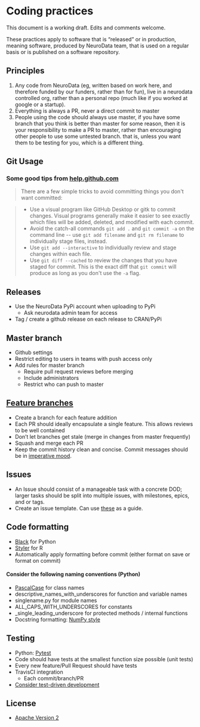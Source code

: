 # Coding practices

This document is a working draft.  Edits and comments welcome.

These practices apply to software that is “released” or in production, meaning software, produced by NeuroData team, that is used on a regular basis or is published on a software repository.

## Principles

1. Any code from NeuroData (eg, written based on work here, and therefore funded by our funders, rather than for fun), live in a neurodata controlled org, rather than a personal repo (much like if you worked at google or a startup).
2. Everything is always a PR, never a direct commit to master
3. People using the code should always use master, if you have some branch that you think is better than master for some reason, then it is your responsibility to make a PR to master, rather than encouraging other people to use some untested branch. that is, unless you want them to be testing for you, which is a different thing.


## Git Usage 
### Some good tips from [help.github.com](https://help.github.com/en/articles/removing-sensitive-data-from-a-repository)
> There are a few simple tricks to avoid committing things you don't want committed:

> * Use a visual program like GitHub Desktop or gitk to commit changes. Visual programs generally make it easier to see exactly which files will be added, deleted, and modified with each commit.
> * Avoid the catch-all commands `git add .` and `git commit -a` on the command line -- use `git add filename` and `git rm filename` to individually stage files, instead.
> * Use `git add --interactive` to individually review and stage changes within each file.
> * Use `git diff --cached` to review the changes that you have staged for commit. This is the exact diff that `git commit` will produce as long as you don't use the `-a` flag.

## Releases

* Use the NeuroData PyPi account when uploading to PyPi
   * Ask neurodata admin team for access
* Tag / create a github release on each release to CRAN/PyPi

## Master branch
* Github settings
* Restrict editing to users in teams with push access only 
* Add rules for master branch
    * Require pull request reviews before merging 
    * Include administrators 
    * Restrict who can push to master

## [Feature branches](https://www.atlassian.com/git/tutorials/comparing-workflows/feature-branch-workflow)
* Create a branch for each feature addition
* Each PR should ideally encapsulate a single feature.  This allows reviews to be well contained
* Don’t let branches get stale (merge in changes from master frequently)
* Squash and merge each PR
* Keep the commit history clean and concise. Commit messages should be in [imperative mood](https://chris.beams.io/posts/git-commit/).

## Issues
* An Issue should consist of a manageable task with a concrete DOD; larger tasks should be split into multiple issues, with milestones, epics, and or tags.
* Create an issue template.  Can use [these](https://github.com/neurodata/rerf/tree/staging/.github/ISSUE_TEMPLATE) as a guide.

## Code formatting
* [Black](https://github.com/ambv/black) for Python
* [Styler](https://github.com/r-lib/styler) for R
* Automatically apply formatting before commit (either format on save or format on commit)

#### Consider the following naming conventions (Python)
* [PascalCase](http://wiki.c2.com/?PascalCase) for class names
* descriptive_names_with_underscores for function and variable names
* singlename.py for module names
* ALL_CAPS_WITH_UNDERSCORES for constants
* _single_leading_underscore for protected methods / internal functions
* Docstring formatting: [NumPy style](https://sphinxcontrib-napoleon.readthedocs.io/en/latest/example_numpy.html)

## Testing
* Python: [Pytest](https://doc.pytest.org/)
* Code should have tests at the smallest function size possible (unit tests)
* Every new feature/Pull Request should have tests
* TravisCI integration
    * Each commit/branch/PR
* [Consider test-driven development](https://en.wikipedia.org/wiki/Test-driven_development)

## License
* [Apache Version 2](https://www.apache.org/licenses/LICENSE-2.0.txt)
